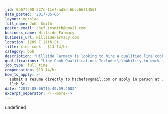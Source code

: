 ```yaml
---
_id: 0a67fc90-327c-11e7-ad5d-6bec6621450f
date_posted: '2017-05-06'
layout: verslag
full_name: John Smith
poster_email: chef.jmsmith@gmail.com
business_name: Hillside Farmacy
business_url: HillsideFarmacy.com
location: 1209 E 11th St.
title: Line cook - $13-14/hr
category: boh
description: "Hillside Farmacy is looking to hire a qualified line cook to join our team.  \r\n\r\nWe are a restaurant that supports small farms from across the state. It is our goal to serve food with farm to table ingredients without pretension or an inflated price. Hillside serves rustic food that is made with the intention of allowing the ingredients stand on their own."
qualifications: "Line Cook Qualifications Include:\r\nAbility to work independently\r\nStrong teamwork and communication skills\r\n2 years line cook experience in a fast paced kitchen\r\nProficient in following recipes and recreating dishes, sauces, etc. \r\nAbility to follow direction from lead cook, sous, and chef de cuisine."
job_type: full_time
compensation: $13-14/hr
how_to_apply: >-
  submit a resume directly to hschefs@gmail.com or apply in person at 1209 E
  11th St.
date: '2017-05-06T16:49:59.408Z'
excerpt_separator: <!--more-->
---
```

undefined
